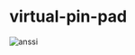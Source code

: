 # virtual-pin-pad

![anssi](https://https://github.com/zhiying-WENG/virtual-pin-pad/blob/main/pin_pad.png)
